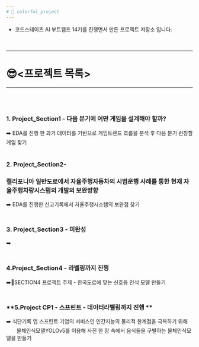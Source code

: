 ```yaml
---
# 🦄 colorful_project 
---
```


- 코드스테이츠 AI 부트캠프 14기를 진행면서 만든 프로젝트 저장소 입니다.
<br><br><br>
---
# 😎<프로젝트 목록>
---
<br><br>
### 1. **Project_Section1** - 다음 분기에 어떤 게임을 설계해야 할까?<br>
➡️ EDA를 진행 한 과거 데이터를 기반으로 게임트렌드 흐름을 분석 후 다음 분기 런칭할 게임 찾기
<br><br>
### 2. **Project_Section2-**  <br>
### **캘리포니아 일반도로에서 자율주행자동차의 시범운행 사례를 통한 현재 자율주행차량시스템의 개발의 보완방향**    <br>
➡️ EDA를 진행한 신고기록에서 자율주행시스템의 보완점 찾기
<br><br>
### **3. Project_Section3 - 미완성**
➡️
<br><br>
### **4.Project_Section4 - 라벨링까지 진행**
➡️🚥SECTION4 프로젝트 주제 - 한국도로에 맞는 신호등 인식 모델 만들기
<br><br>
### **5.Project CP1 - 스프린트 - 데이터라벨링까지 진행 **
➡️ 식단기록 앱 스프린트 기업의 서비스인 인간지능의 물리적 한계점을 극복하기 위해 
　　물체인식모델YOLOv5를 이용해 사진 한 장 속에서 음식들을 구별하는 물체인식모델을 만들기  
<br><br>

